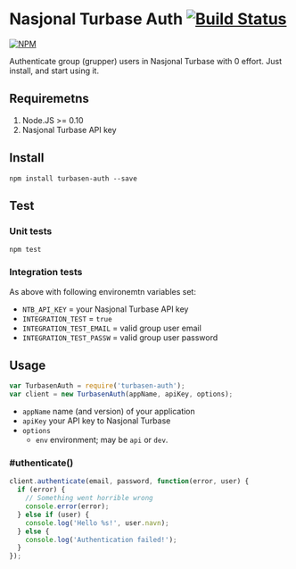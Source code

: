 Nasjonal Turbase Auth [![Build Status](https://drone.io/github.com/Turistforeningen/node-turbasen-auth/status.png)](https://drone.io/github.com/Turistforeningen/node-turbasen-auth/latest)
=====================

[![NPM](https://nodei.co/npm/turbasen-auth.png)](https://nodei.co/npm/turbasen-auth/)

Authenticate group (grupper) users in Nasjonal Turbase with 0 effort. Just
install, and start using it.


## Requiremetns

1. Node.JS >= 0.10
2. Nasjonal Turbase API key

## Install

```
npm install turbasen-auth --save
```

## Test

### Unit tests

```
npm test
```

### Integration tests

As above with following environemtn variables set:

* `NTB_API_KEY` = your Nasjonal Turbase API key
* `INTEGRATION_TEST` = `true`
* `INTEGRATION_TEST_EMAIL` = valid group user email
* `INTEGRATION_TEST_PASSW` = valid group user password

## Usage

```javascript
var TurbasenAuth = require('turbasen-auth');
var client = new TurbasenAuth(appName, apiKey, options);
```

* `appName` name (and version) of your application
* `apiKey` your API key to Nasjonal Turbase
* `options`
  * `env` environment; may be `api` or `dev`.

### #uthenticate()
```javascript
client.authenticate(email, password, function(error, user) {
  if (error) {
    // Something went horrible wrong
    console.error(error);
  } else if (user) {
    console.log('Hello %s!', user.navn);
  } else {
    console.log('Authentication failed!');
  }
});
```

